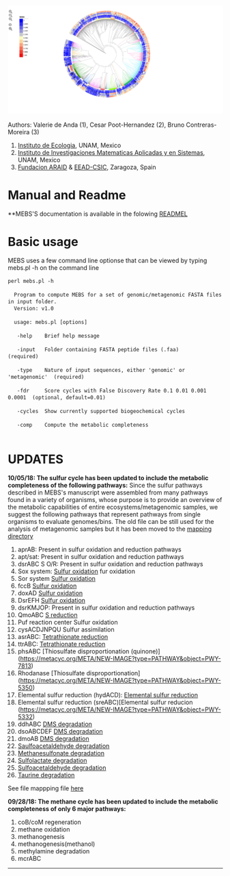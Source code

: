 ![MEBS](./images/MEBS.png) 

Authors: Valerie de Anda (1), Cesar Poot-Hernandez (2), Bruno Contreras-Moreira (3)

1. [Instituto de Ecologia](http://web.ecologia.unam.mx), UNAM, Mexico
2. [Instituto de Investigaciones Matematicas Aplicadas y en Sistemas](http://www.iimas.unam.mx), UNAM, Mexico
3. [Fundacion ARAID](http://www.araid.es) & [EEAD-CSIC](http://www.eead.csic.es), Zaragoza, Spain

# Manual and Readme 

**MEBS'S documentation is  available  in the folowing [READMEL](https://eead-csic-compbio.github.io/metagenome_Pfam_score/READMEv1.html)   


# Basic usage

MEBS uses a few  command line optionse that can  be viewed by typing mebs.pl -h on the command line

```
perl mebs.pl -h 

  Program to compute MEBS for a set of genomic/metagenomic FASTA files in input folder.
  Version: v1.0

  usage: mebs.pl [options] 

   -help    Brief help message
   
   -input   Folder containing FASTA peptide files (.faa)                  (required)

   -type    Nature of input sequences, either 'genomic' or 'metagenomic'  (required)

   -fdr     Score cycles with False Discovery Rate 0.1 0.01 0.001 0.0001  (optional, default=0.01)

   -cycles  Show currently supported biogeochemical cycles
   
   -comp    Compute the metabolic completeness      
   
```


# UPDATES 

**10/05/18: The sulfur cycle has been updated to include the metabolic completeness of the following pathways:**
Since the sulfur pathways described in MEBS's manuscript were assembled from many pathways found in a variety of organisms, whose purpose is to provide an overview of the metabolic capabilities of entire ecosystems/metagenomic samples, we suggest the following pathways that represent pathways from single organisms to  evaluate genomes/bins. The old file can be still used  for the analysis of metagenomic samples but it has been moved to the [mapping directory](https://github.com/eead-csic-compbio/metagenome_Pfam_score/mapping/pfam2kegg.tab) 

1. aprAB: Present in sulfur oxidation and reduction pathways
2. apt/sat: Present in sulfur oxidation and reduction pathways
3. dsrABC	S O/R: Present in sulfur oxidation and reduction pathways
4. Sox system: [Sulfur oxidation](https://metacyc.org/META/NEW-IMAGE?type=PATHWAY&object=PWY-5296)
fur oxidation 
5. Sor system	[Sulfur oxidation](https://metacyc.org/META/NEW-IMAGE?type=PATHWAY&object=PWY-5302)
6. fccB	[Sulfur oxidation](https://metacyc.org/META/NEW-IMAGE?type=PATHWAY&object=PWY-5274)
7. doxAD	[Sulfur oxidation](https://metacyc.org/META/NEW-IMAGE?type=PATHWAY&object=PWY-5303)
8. DsrEFH	[Sulfur oxidation](https://metacyc.org/META/NEW-IMAGE?type=ENZYME&object=CPLX-8192)
9. dsrKMJOP: Present in sulfur oxidation and reduction pathways
10. QmoABC	[S reduction](https://www.frontiersin.org/articles/10.3389/fmicb.2011.00069/full)
11. Puf reaction center	Sulfur oxidation 
12. cysACDJNPQU	Sulfur assimilation
13. asrABC: [Tetrathionate reduction](https://metacyc.org/META/NEW-IMAGE?type=ENZYME&object=CPLX-7189)
14. ttrABC: [Tetrathionate reduction](https://metacyc.org/META/NEW-IMAGE?type=PATHWAY&object=PWY-5358)
15. phsABC	[Thiosulfate disproportionation (quinone)] (https://metacyc.org/META/NEW-IMAGE?type=PATHWAY&object=PWY-7813)
16. Rhodanase [Thiosulfate disproportionation] (https://metacyc.org/META/NEW-IMAGE?type=PATHWAY&object=PWY-5350)
17. Elemental sulfur reduction (hydACD): [Elemental sulfur reduction](https://metacyc.org/META/NEW-IMAGE?type=ENZYME&object=CPLX-8264) 
18. Elemental sulfur reduction (sreABC)[Elemental sulfur reducion (https://metacyc.org/META/NEW-IMAGE?type=PATHWAY&object=PWY-5332)
19. ddhABC [DMS degradation](https://metacyc.org/META/NEW-IMAGE?type=PATHWAY&object=PWY-6057)
20. dsoABCDEF	[DMS degradation](https://metacyc.org/META/NEW-IMAGE?type=ENZYME&object=CPLX-7669)
21. dmoAB	[DMS degradation](https://metacyc.org/META/NEW-IMAGE?type=PATHWAY&object=PWY-6047)
22.	[Saulfoacetaldehyde degradation](https://metacyc.org/META/NEW-IMAGE?type=PATHWAY&object=PWY-6718)
23.	[Methanesulfonate degradation](https://metacyc.org/META/NEW-IMAGE?type=PATHWAY&object=PWY-6044)
24.	[Sulfolactate degradation](https://metacyc.org/META/NEW-IMAGE?type=PATHWAY&object=PWY-6616)
25.	[Sulfoacetaldehyde degradation](https://metacyc.org/META/NEW-IMAGE?type=PATHWAY&object=PWY-1281)
26. [Taurine degradation](https://metacyc.org/META/NEW-IMAGE?type=PATHWAY&object=PWY-1541)

See file mappping file [here](https://github.com/eead-csic-compbio/metagenome_Pfam_score/blob/master/cycles/sulfur/pfam2kegg.tab) 



**09/28/18:  The methane cycle has been updated to include the metabolic completeness of only 6 major pathways:**

1. coB/coM regeneration
2. methane oxidation 
3. methanogenesis
4. methanogenesis(methanol) 
5. methylamine degradation
6. mcrABC 
---

